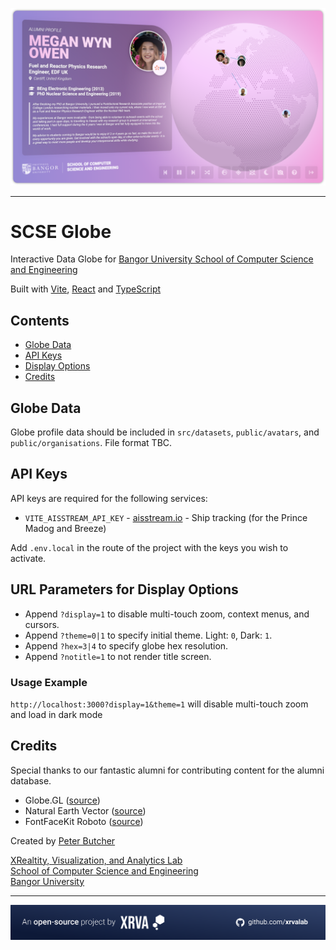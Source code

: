 ![SCSE Globe Teaser](./public/github/scse-globe-teaser.png)

---

# SCSE Globe

Interactive Data Globe for [Bangor University School of Computer Science and Engineering](https://www.bangor.ac.uk/scse)

Built with [Vite](https://vitejs.dev), [React](https://react.dev) and [TypeScript](https://typescriptlang.org)

## Contents

- [Globe Data](#globe-data)
- [API Keys](#api-keys)
- [Display Options](#display-options)
- [Credits](#credits)

## Globe Data

Globe profile data should be included in `src/datasets`, `public/avatars`, and `public/organisations`. File format TBC.

## API Keys

API keys are required for the following services:

- `VITE_AISSTREAM_API_KEY` - [aisstream.io](https://aisstream.io) - Ship tracking (for the Prince Madog and Breeze)

Add `.env.local` in the route of the project with the keys you wish to activate.

## URL Parameters for Display Options

- Append `?display=1` to disable multi-touch zoom, context menus, and cursors.
- Append `?theme=0|1` to specify initial theme. Light: `0`, Dark: `1`.
- Append `?hex=3|4` to specify globe hex resolution.
- Append `?notitle=1` to not render title screen.

### Usage Example

`http://localhost:3000?display=1&theme=1` will disable multi-touch zoom and load in dark mode

## Credits

Special thanks to our fantastic alumni for contributing content for the alumni database.

- Globe.GL ([source](https://globe.gl))
- Natural Earth Vector ([source](https://github.com/nvkelso/natural-earth-vector/blob/master/geojson/ne_110m_admin_0_countries.geojson))
- FontFaceKit Roboto ([source](https://github.com/FontFaceKit/roboto/tree/woff))

Created by [Peter Butcher](https://pbutcher.uk)

[XRealtity, Visualization, and Analytics Lab](https://xrvalab.github.io)  
[School of Computer Science and Engineering](https://bangor.ac.uk/scse)  
[Bangor University](https://bangor.ac.uk)

---

[![An Open Source Project by XRVA](./public/github/github-footer.png)](https://github.com/xrvalab)
